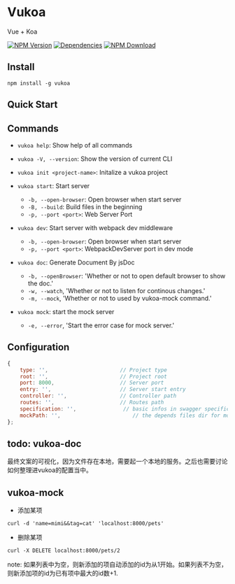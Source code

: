 # Vukoa

Vue + Koa

[![NPM Version][npm-img]][npm-url]
[![Dependencies][david-img]][david-url]
[![NPM Download][download-img]][download-url]

[npm-img]: http://img.shields.io/npm/v/vukoa.svg?style=flat-square
[npm-url]: http://npmjs.org/package/vukoa
[david-img]: http://img.shields.io/david/vusion/vukoa.svg?style=flat-square
[david-url]: https://david-dm.org/vusion/vukoa
[download-img]: https://img.shields.io/npm/dm/vukoa.svg?style=flat-square
[download-url]: https://npmjs.org/package/vukoa

## Install

``` shell
npm install -g vukoa
```

## Quick Start

## Commands

- `vukoa help`: Show help of all commands
- `vukoa -V, --version`: Show the version of current CLI

- `vukoa init <project-name>`: Initalize a vukoa project
- `vukoa start`: Start server
    - `-b, --open-browser`: Open browser when start server
    - `-B, --build`: Build files in the beginning
    - `-p, --port <port>`: Web Server Port
- `vukoa dev`: Start server with webpack dev middleware
    - `-b, --open-browser`: Open browser when start server
    - `-p, --port <port>`: WebpackDevServer port in dev mode
- `vukoa doc`: Generate Document By jsDoc
    - `-b, --openBrowser`: 'Whether or not to open default browser to show the doc.'
    - `-w, --watch`, 'Whether or not to listen for continous changes.'
    - `-m, --mock`, 'Whether or not to used by vukoa-mock command.'
- `vukoa mock`: start the mock server
    - `-e, --error`, 'Start the error case for mock server.'

## Configuration

``` js
{
    type: '',                       // Project type
    root: '',                       // Project root
    port: 8000,                     // Server port
    entry: '',                      // Server start entry
    controller: '',                 // Controller path
    routes: '',                     // Routes path
    specification: '',               // basic infos in swagger specification(Optional)
    mockPath: '',                       // the depends files dir for mockServer(Optional: __dirname/mock)
};
```

## todo: vukoa-doc

最终文案的可视化，因为文件存在本地，需要起一个本地的服务。之后也需要讨论如何整理进vukoa的配置当中。

## vukoa-mock

- 添加某项
```
curl -d 'name=mimi&&tag=cat' 'localhost:8000/pets'
```

- 删除某项
```
curl -X DELETE localhost:8000/pets/2
```

note: 如果列表中为空，则新添加的项自动添加的id为从1开始。如果列表不为空，则新添加项的id为已有项中最大的id数+1.
